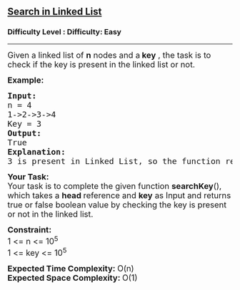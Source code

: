 <h2><a href="https://www.geeksforgeeks.org/problems/search-in-linked-list-1664434326/1?utm_source=youtube&utm_medium=collab_striver_ytdescription&utm_campaign=search-in-linked-list-1664434326">Search in Linked List</a></h2><h3>Difficulty Level : Difficulty: Easy</h3><hr><div class="problems_problem_content__Xm_eO"><p><span style="font-size: 18px;">Given a linked list of <strong>n</strong> nodes and a<strong> key</strong> , the task is to check if the key&nbsp;is present in the linked list or&nbsp;not.</span></p>
<p><strong><span style="font-size: 18px;">Example:</span></strong></p>
<pre><strong><span style="font-size: 18px;">Input:
</span></strong><span style="font-size: 18px;">n = 4
1-&gt;2-&gt;3-&gt;4
Key = 3
<strong>Output:
</strong>True
<strong>Explanation:</strong>
3 is present in Linked List, so the function returns true.</span></pre>
<p><strong><span style="font-size: 18px;">Your Task:</span></strong><br><span style="font-size: 18px;">Your task is to complete the given function <strong>searchKey</strong>(), which takes a <strong>head </strong>reference and <strong>key</strong> as Input&nbsp;and returns true or false boolean value by checking the key is present or not in the linked list.</span></p>
<p><span style="font-size: 18px;"><strong>Constraint:</strong><br>1 &lt;= n &lt;= 10<sup>5</sup><br>1 &lt;= key &lt;= 10<sup>5</sup></span></p>
<p><strong><span style="font-size: 18px;">Expected Time Complexity: </span></strong><span style="font-size: 18px;">O(n)</span><br><strong><span style="font-size: 18px;">Expected Space Complexity: </span></strong><span style="font-size: 18px;">O(1)</span></p></div>